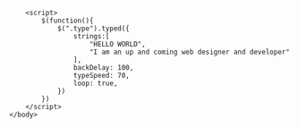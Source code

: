 <!doctype html>
<html>
	<head>
		<title>Scrolling Typed Text</title>
		<meta charset="utf-8" />
		<link rel="stylesheet" type="text/css" href="scrolling_typed_text.css">
		<script type="text/javascript" src="jquery-3.2.1.js"></script>
		<script src="typed.js"></script>
	</head>
	<body>
		<div class="center">
			<span class="type"></span>
		</div>

		<script>
			$(function(){
				$(".type").typed({
					strings:[
						"HELLO WORLD",
						"I am an up and coming web designer and developer"
					],
					backDelay: 100,
					typeSpeed: 70,
					loop: true,
				})
			})
		</script>		
	</body>
</html>
